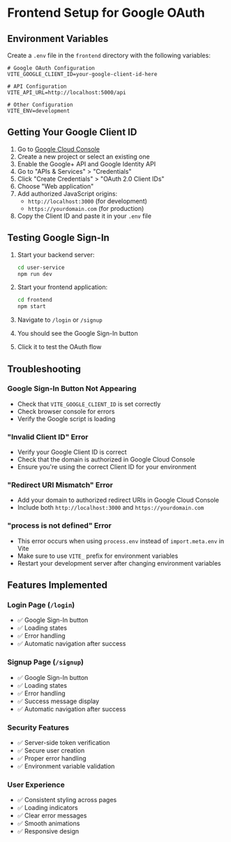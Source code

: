 # Frontend Setup for Google OAuth

## Environment Variables

Create a `.env` file in the `frontend` directory with the following variables:

```env
# Google OAuth Configuration
VITE_GOOGLE_CLIENT_ID=your-google-client-id-here

# API Configuration
VITE_API_URL=http://localhost:5000/api

# Other Configuration
VITE_ENV=development
```

## Getting Your Google Client ID

1. Go to [Google Cloud Console](https://console.cloud.google.com/)
2. Create a new project or select an existing one
3. Enable the Google+ API and Google Identity API
4. Go to "APIs & Services" > "Credentials"
5. Click "Create Credentials" > "OAuth 2.0 Client IDs"
6. Choose "Web application"
7. Add authorized JavaScript origins:
   - `http://localhost:3000` (for development)
   - `https://yourdomain.com` (for production)
8. Copy the Client ID and paste it in your `.env` file

## Testing Google Sign-In

1. Start your backend server:
   ```bash
   cd user-service
   npm run dev
   ```

2. Start your frontend application:
   ```bash
   cd frontend
   npm start
   ```

3. Navigate to `/login` or `/signup`
4. You should see the Google Sign-In button
5. Click it to test the OAuth flow

## Troubleshooting

### Google Sign-In Button Not Appearing
- Check that `VITE_GOOGLE_CLIENT_ID` is set correctly
- Check browser console for errors
- Verify the Google script is loading

### "Invalid Client ID" Error
- Verify your Google Client ID is correct
- Check that the domain is authorized in Google Cloud Console
- Ensure you're using the correct Client ID for your environment

### "Redirect URI Mismatch" Error
- Add your domain to authorized redirect URIs in Google Cloud Console
- Include both `http://localhost:3000` and `https://yourdomain.com`

### "process is not defined" Error
- This error occurs when using `process.env` instead of `import.meta.env` in Vite
- Make sure to use `VITE_` prefix for environment variables
- Restart your development server after changing environment variables

## Features Implemented

### Login Page (`/login`)
- ✅ Google Sign-In button
- ✅ Loading states
- ✅ Error handling
- ✅ Automatic navigation after success

### Signup Page (`/signup`)
- ✅ Google Sign-In button
- ✅ Loading states
- ✅ Error handling
- ✅ Success message display
- ✅ Automatic navigation after success

### Security Features
- ✅ Server-side token verification
- ✅ Secure user creation
- ✅ Proper error handling
- ✅ Environment variable validation

### User Experience
- ✅ Consistent styling across pages
- ✅ Loading indicators
- ✅ Clear error messages
- ✅ Smooth animations
- ✅ Responsive design 